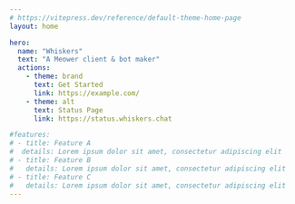 ```yaml
---
# https://vitepress.dev/reference/default-theme-home-page
layout: home

hero:
  name: "Whiskers"
  text: "A Meower client & bot maker"
  actions:
    - theme: brand
      text: Get Started
      link: https://example.com/
    - theme: alt
      text: Status Page
      link: https://status.whiskers.chat

#features:
# - title: Feature A
#  details: Lorem ipsum dolor sit amet, consectetur adipiscing elit
# - title: Feature B
#   details: Lorem ipsum dolor sit amet, consectetur adipiscing elit
# - title: Feature C
#   details: Lorem ipsum dolor sit amet, consectetur adipiscing elit
---
```


